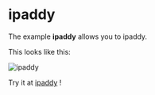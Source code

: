 # ipaddy

The example **ipaddy** allows you to ipaddy.

This looks like this:

 ![ipaddy](@site/static/img/examples/ipaddy.png) 

Try it at <a href='/../automation/loadexample/ipaddy' target='_blank'>ipaddy</a> !



